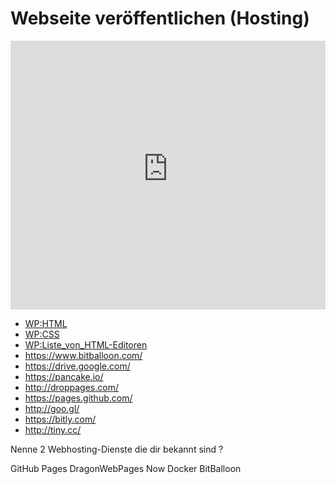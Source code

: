 # Webseite veröffentlichen (Hosting)

<iframe width="100%" height="430" src="https://www.youtube-nocookie.com/embed/rnRCYP5dFrY?showinfo=0" frameborder="0" allowfullscreen></iframe>

<!--sec data-title="Links" data-id="links" data-show=true ces-->

* [WP:HTML](http://de.wikipedia.org/wiki/Hypertext_Markup_Language)
* [WP:CSS](http://de.wikipedia.org/wiki/Cascading_Style_Sheets)
* [WP:Liste_von_HTML-Editoren](http://de.wikipedia.org/wiki/Liste_von_HTML-Editoren)
* https://www.bitballoon.com/
* https://drive.google.com/
* https://pancake.io/
* http://droppages.com/
* https://pages.github.com/
* http://goo.gl/
* https://bitly.com/
* http://tiny.cc/

<!--endsec-->

<!--sec data-title="Quiz" data-id="quiz" data-show=true data-collapse=true ces-->

<quiz name="">
    <question multiple>
        <p>Nenne 2 Webhosting-Dienste die dir bekannt sind ?</p>
        <answer correct>GitHub Pages</answer>
        <answer>DragonWebPages</answer>
        <answer>Now Docker</answer>
	<answer correct>BitBalloon</answer>
    </question>
</quiz>

<!--endsec-->
